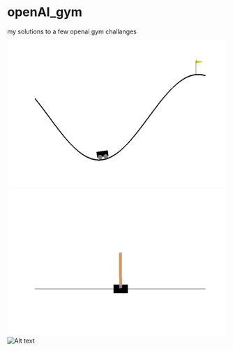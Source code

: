 # openAI_gym
my solutions to a few openai gym challanges



![Alt text](NEAT/car/animation.gif "")
![Alt text](NEAT/cartpole/animation.gif "")
![Alt text](NEAT/walker/third_walker.gif "")
